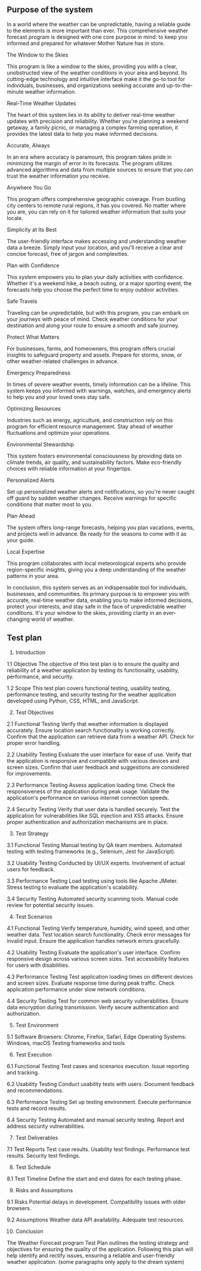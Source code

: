 ## Purpose of the system

In a world where the weather can be unpredictable, having a reliable guide to the elements is more important than ever. 
This comprehensive weather forecast program is designed with one core purpose in mind: 
to keep you informed and prepared for whatever Mother Nature has in store.

The Window to the Skies

This program is like a window to the skies, providing you with a clear, 
unobstructed view of the weather conditions in your area and beyond. Its cutting-edge technology and 
intuitive interface make it the go-to tool for individuals, businesses, and organizations seeking accurate and 
up-to-the-minute weather information.

Real-Time Weather Updates

The heart of this system lies in its ability to deliver real-time weather updates with precision and reliability. 
Whether you're planning a weekend getaway, a family picnic, or managing a complex farming operation, 
it provides the latest data to help you make informed decisions.

Accurate, Always

In an era where accuracy is paramount, this program takes pride in minimizing the margin of error in its forecasts. 
The program utilizes advanced algorithms and data from multiple sources to ensure that you can trust the weather information you receive.

Anywhere You Go

This program offers comprehensive geographic coverage. From bustling city centers to remote rural regions, it has you covered. 
No matter where you are, you can rely on it for tailored weather information that suits your locale.

Simplicity at Its Best

The user-friendly interface makes accessing and understanding weather data a breeze. Simply input your location, 
and you'll receive a clear and concise forecast, free of jargon and complexities.

Plan with Confidence

This system empowers you to plan your daily activities with confidence. Whether it's a weekend hike, 
a beach outing, or a major sporting event, the forecasts help you choose the perfect time to enjoy outdoor activities.

Safe Travels

Traveling can be unpredictable, but with this program, you can embark on your journeys with peace of mind. 
Check weather conditions for your destination and along your route to ensure a smooth and safe journey.

Protect What Matters

For businesses, farms, and homeowners, this program offers crucial insights to safeguard property and assets. 
Prepare for storms, snow, or other weather-related challenges in advance.

Emergency Preparedness

In times of severe weather events, timely information can be a lifeline. This system keeps you informed with warnings, watches,
and emergency alerts to help you and your loved ones stay safe.

Optimizing Resources

Industries such as energy, agriculture, and construction rely on this program for efficient resource management. 
Stay ahead of weather fluctuations and optimize your operations.

Environmental Stewardship

This system fosters environmental consciousness by providing data on climate trends, air quality, and sustainability factors. 
Make eco-friendly choices with reliable information at your fingertips.

Personalized Alerts

Set up personalized weather alerts and notifications, so you're never caught off guard by sudden weather changes. 
Receive warnings for specific conditions that matter most to you.

Plan Ahead

The system offers long-range forecasts, helping you plan vacations, events, and projects well in advance. 
Be ready for the seasons to come with it as your guide.

Local Expertise

This program collaborates with local meteorological experts who provide region-specific insights, 
giving you a deep understanding of the weather patterns in your area.

In conclusion, this system serves as an indispensable tool for individuals, businesses, and communities. 
Its primary purpose is to empower you with accurate, real-time weather data, enabling you to make informed decisions, 
protect your interests, and stay safe in the face of unpredictable weather conditions. It's your window to the skies, 
providing clarity in an ever-changing world of weather.

## Test plan

1. Introduction

1.1 Objective
The objective of this test plan is to ensure the quality and reliability of a weather application by testing its functionality, usability, performance, and security.

1.2 Scope
This test plan covers functional testing, usability testing, performance testing, and security testing for the weather application developed using Python, CSS, HTML, and JavaScript.

2. Test Objectives

2.1 Functional Testing
Verify that weather information is displayed accurately.
Ensure location search functionality is working correctly.
Confirm that the application can retrieve data from a weather API.
Check for proper error handling.

2.2 Usability Testing
Evaluate the user interface for ease of use.
Verify that the application is responsive and compatible with various devices and screen sizes.
Confirm that user feedback and suggestions are considered for improvements.

2.3 Performance Testing
Assess application loading time.
Check the responsiveness of the application during peak usage.
Validate the application's performance on various internet connection speeds.

2.4 Security Testing
Verify that user data is handled securely.
Test the application for vulnerabilities like SQL injection and XSS attacks.
Ensure proper authentication and authorization mechanisms are in place.

3. Test Strategy

3.1 Functional Testing
Manual testing by QA team members.
Automated testing with testing frameworks (e.g., Selenium, Jest for JavaScript).

3.2 Usability Testing
Conducted by UI/UX experts.
Involvement of actual users for feedback.

3.3 Performance Testing
Load testing using tools like Apache JMeter.
Stress testing to evaluate the application's scalability.

3.4 Security Testing
Automated security scanning tools.
Manual code review for potential security issues.

4. Test Scenarios

4.1 Functional Testing
Verify temperature, humidity, wind speed, and other weather data.
Test location search functionality.
Check error messages for invalid input.
Ensure the application handles network errors gracefully.

4.2 Usability Testing
Evaluate the application's user interface.
Confirm responsive design across various screen sizes.
Test accessibility features for users with disabilities.

4.3 Performance Testing
Test application loading times on different devices and screen sizes.
Evaluate response time during peak traffic.
Check application performance under slow network conditions.

4.4 Security Testing
Test for common web security vulnerabilities.
Ensure data encryption during transmission.
Verify secure authentication and authorization.

5. Test Environment

5.1 Software
Browsers: Chrome, Firefox, Safari, Edge
Operating Systems: Windows, macOS
Testing frameworks and tools

6. Test Execution

6.1 Functional Testing
Test cases and scenarios execution.
Issue reporting and tracking.

6.2 Usability Testing
Conduct usability tests with users.
Document feedback and recommendations.

6.3 Performance Testing
Set up testing environment.
Execute performance tests and record results.

6.4 Security Testing
Automated and manual security testing.
Report and address security vulnerabilities.

7. Test Deliverables

7.1 Test Reports
Test case results.
Usability test findings.
Performance test results.
Security test findings.

8. Test Schedule

8.1 Test Timeline
Define the start and end dates for each testing phase.

9. Risks and Assumptions

9.1 Risks
Potential delays in development.
Compatibility issues with older browsers.

9.2 Assumptions
Weather data API availability.
Adequate test resources.

10. Conclusion

The Weather Forecast program Test Plan outlines the testing strategy and objectives for ensuring the quality of the application. Following this plan will help identify and rectify issues, ensuring a reliable and user-friendly weather application.
(some paragraphs only apply to the dream system)